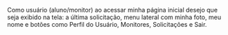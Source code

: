 Como usuário (aluno/monitor) ao acessar minha página inicial desejo que seja exibido na tela: a última solicitação, menu lateral com
minha foto, meu nome e botões como Perfil do Usuário, Monitores, Solicitações e Sair.
